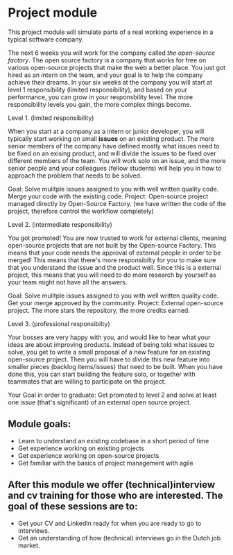 # Project module

This project module will simulate parts of a real working experience in a typical software company. 

The next 6 weeks you will work for the company called *the open-source factory*. The open source factory is a company that works for free on various open-source projects that make the web a better place. You just got hired as an intern on the team, and your goal is to help the company achieve their dreams. In your six weeks at the company you will start at level 1 responsibility (limited responsibility), and based on your performance, you can grow in your responsbility level. The more responsibility levels you gain, the more complex things become. 

Level 1. (limited responsibility)

When you start at a company as a intern or junior developer, you will typically start working on small **issues** on an existing product. The more senior members of the company have defined mostly what issues need to be fixed on an exising product, and will divide the issues to be fixed over different members of the team. You will work solo on an issue, and the more senior people and your colleagues (fellow students) will help you in how to approach the problem that needs to be solved. 

Goal: Solve mulitple issues assigned to you with well written quality code. Merge your code with the existing code. 
Project: Open-source project managed directly by Open-Source Factory. (we have written the code of the project, therefore control the workflow completely)

Level 2. (intermediate responsibility) 

You got promoted! You are now trusted to work for external clients, meaning open-source projects that are not built by the Open-source Factory. This means that your code needs the approval of external people in order to be merged! This means that there's more responsibilty for you to make sure that you understand the issue and the product well. Since this is a external project, this means that you will need to do more research by yourself as your team might not have all the answers. 

Goal: Solve mulitple issues assigned to you with well written quality code. Get your merge approved by the community. 
Project: External open-source project. The more stars the repository, the more credits earned. 

Level 3. (professional responsibilty)

Your bosses are very happy with you, and would like to hear what your ideas are about improving products. Instead of being told what issues to solve, you get to write a small proposal of a new feature for an existing open-source project. Then you will have to divide this new feature into smaller pieces (backlog items/issues) that need to be built. When you have done this, you can start building the feature solo, or together with teammates that are willing to participate on the project. 


Your Goal in order to graduate: Get promoted to level 2 and solve at least one issue (that's significant) of an external open source project. 



## Module goals:
- Learn to understand an existing codebase in a short period of time
- Get experience working on existing projects 
- Get experience working on open-source projects
- Get familiar with the basics of project management with agile

## After this module we offer (technical)interview and cv training for those who are interested. The goal of these sessions are to:
- Get your CV and LinkedIn ready for when you are ready to go to interviews.
- Get an understanding of how (technical) interviews go in the Dutch job market.

